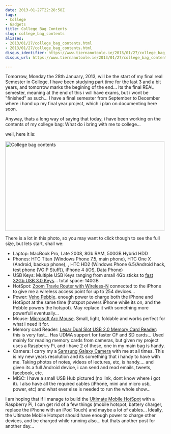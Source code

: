 ```yaml
---
date: 2013-01-27T22:28:58Z
tags:
- College
- Gadgets
title: College Bag Contents
slug: college_bag_contents
aliases:
- 2013/01/27/college_bag_contents.html
- 2013/01/27/college_bag_contents.html
disqus_identifier: https://www.tiernanotoole.ie/2013/01/27/college_bag_contents.html
disqus_url: https://www.tiernanotoole.ie/2013/01/27/college_bag_contents.html

---
```

 Tomorrow, Monday the 28th January, 2013, will be the start of my final real Semester in College. I have been studying part time for the last 3 and a bit years, and tomorrow marks the begining of the end... Its the final REAL semester, meaning at the end of this i will have exams, but i wont be "finished" as such... I have a final semester from September to December where i hand up my final year project, which i plan on documenting here soon. 

Anyway, thats a long way of saying that today, i have been working on the contents of my college bag: What do i bring with me to college... 

well, here it is:

<a href="http://www.flickr.com/photos/lsmartman/8420806885/" title="College bag contents by TiernanO, on Flickr"><img src="http://farm9.staticflickr.com/8326/8420806885_9aa2c31674.jpg" width="500" height="281" alt="College bag contents"></a>

There is a lot in this photo, so you may want to click though to see the full size, but lets start, shall we:

* Laptop: MacBook Pro, Late 2008, 8Gb RAM, 500GB Hybrid HDD
* Phones: HTC Titan (Windows Phone 7.5, main phone), HTC One X (Android, backup phone), , HTC HD2 (Windows Phone 6.5/Android hack, test phone (VOIP Stuff)), iPhone 4 (iOS, Data Phone)
* USB Keys: Multiple USB Keys ranging from small 4Gb sticks to [fast 32Gb USB 3.0 Keys][4]... total space: 140GB
* HotSpot: [Zoom Travle Router with Wireless-N][1] connected to the iPhone to give me a wireless access point for up to 254 devices...
* Power: [Veho Pebble][2]. enough power to charge both the iPhone and HotSpot at the same time (hotspot powers iPhone while its on, and the Pebble powers the hotspot). May replace it with something more powerfull eventually...
* Mouse: [Microsoft Arc Mouse][3]. Small, light, foldable and works perfect for what i need it for.
* Memory card Reader: [Lexar Dual Slot USB 2.0 Memory Card Reader][5]: this is very fast... Has UDMA support for faster CF and SD cards... Used mainly for reading memory cards from cameras, but given my project uses a Raspberry Pi, and i have 2 of these, one in my main bag is handy.
* Camera: I carry my a [Samsung Galaxy Camera][6] with me at all times. This is my new years resolution and its something that i handy to have with me. Taking photos of notes, videos of lectures, etc, is handy.... and given its a full Android device, i can send and read emails, tweets, facebook, etc.
* MISC: I have a small USB Hub pictured (no link, dont know where i got it). I also have all the required cables (iPhone, mini and micro usb, power, etc) and what ever else is needed to run the whole show... 

I am hoping that if i manage to build the [Ultimate Mobile HotSpot][7] with a Raspberry Pi, I can get rid of a few things (mobile hotspot, battery charger, replace the iPhone with an iPod Touch) and maybe a lot of cables... Ideally, the Ultimate Mobile Hotspot should have enough power to charge other devices, and be charged while running also... but thats another post for another day...


[1]:http://www.amazon.com/gp/product/B003DNYW0U/ref=as_li_ss_tl?ie=UTF8&camp=1789&creative=390957&creativeASIN=B003DNYW0U&linkCode=as2&tag=lotassmartmann00
[2]:http://www.amazon.com/gp/product/B0063W8XAS/ref=as_li_ss_tl?ie=UTF8&camp=1789&creative=390957&creativeASIN=B0063W8XAS&linkCode=as2&tag=lotassmartmann00
[3]:http://www.amazon.com/gp/product/B001C4ETU0/ref=as_li_ss_tl?ie=UTF8&camp=1789&creative=390957&creativeASIN=B001C4ETU0&linkCode=as2&tag=lotassmartmann00
[4]:http://www.amazon.com/gp/product/B005039I32/ref=as_li_ss_tl?ie=UTF8&camp=1789&creative=390957&creativeASIN=B005039I32&linkCode=as2&tag=lotassmartmann00
[5]:http://www.amazon.com/gp/product/B0013TRZI2/ref=as_li_ss_tl?ie=UTF8&camp=1789&creative=390957&creativeASIN=B0013TRZI2&linkCode=as2&tag=lotassmartmann00
[6]:http://www.amazon.com/gp/product/B008K29OHK/ref=as_li_ss_tl?ie=UTF8&camp=1789&creative=390957&creativeASIN=B008K29OHK&linkCode=as2&tag=lotassmartmann00
[7]:http://tiernanotoole.ie/2013/01/18/raspberry_pi_as_a_mobile_wifi_hotspot_-_part_1.html